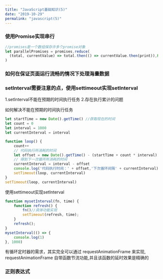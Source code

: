 ```yaml
---
title: "JavaScript基础知识(5)"
date: "2019-10-29"
permalink: "javascript(5)"
---
```



### 使用Promise实现串行
```javascript
//promises是一个数组保存许多个promise对象
let parallelPromises = promises.reduce(
  (total, currentValue) => total.then(() => currentValue.then(print)),Promise.resolve()
)
```

### 如何在保证页面运行流畅的情况下处理海量数据



### setInterval需要注意的点，使用settimeout实现setInterval

1.setInterval不能在预期的时间执行任务
2.存在执行累计的问题

如何解决不能在预期的时间执行任务
```javascript
let startTime = new Date().getTime() //获取现在的时间
let count = 0 
let interval = 1000
let currentInterval = interval

function loop() {
    count++
    // 代码执行所消耗的时间
    let offset = new Date().getTime() - (startTime + count * interval);
    // 得到下一次循环所消耗的时间
    currentInterval = interval - offset
    console.log('代码执行时间：' + offset,'下次循环间隔' + currentInterval)
    setTimeout(loop, currentInterval)
}
setTimeout(loop, currentInterval)
```
使用settimeout实现setInterval
```javascript
function mysetInterval(fn, time) {
    function refresh() {
        fn()//具体功能实现
        setTimeout(refresh, time);
    }
    refresh();
}
mysetInterval(() => {
    console.log(1)
}, 1000)
```
有循环定时器的需求，其实完全可以通过 requestAnimationFrame 来实现,
requestAnimationFrame 自带函数节流功能,并且该函数的延时效果是精确的

### 正则表达式


